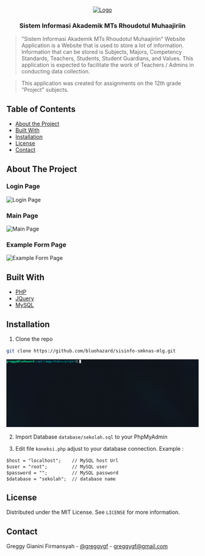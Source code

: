 <!-- PROJECT LOGO -->
<br />
<p align="center">
  <a href="https://smk-nasional-malang.business.site/" target="_blank">
    <img src="logo/smknasional.png" alt="Logo" width="150" height="150">
  </a>

  <h3 align="center">Sistem Informasi Akademik MTs Rhoudotul Muhaajiriin</h3>

> "Sistem Informasi Akademik MTs Rhoudotul Muhaajiriin" Website Application is a Website that is used to store a lot of information. Information that can be stored is Subjects, Majors, Competency Standards, Teachers, Students, Student Guardians, and Values. This application is expected to facilitate the work of Teachers / Admins in conducting data collection.

> This application was created for assignments on the 12th grade "Project" subjects.

</p>

<!-- TABLE OF CONTENTS -->

## Table of Contents

- [About the Project](#about-the-project)
- [Built With](#built-with)
- [Installation](#installation)
- [License](#license)
- [Contact](#contact)

<!-- ABOUT THE PROJECT -->

## About The Project

### Login Page

![Login Page](https://github.com/bluohazard/sisinfo-smknas-mlg/blob/master/img/login.png)

### Main Page

![Main Page](https://github.com/bluohazard/sisinfo-smknas-mlg/blob/master/img/mainpage.png)

### Example Form Page

![Example Form Page](https://github.com/bluohazard/sisinfo-smknas-mlg/blob/master/img/form.png)

## Built With

- [PHP](https://www.php.net/)
- [JQuery](https://jquery.com)
- [MySQL](https://www.mysql.com/)

## Installation

1. Clone the repo

```sh
git clone https://github.com/bluohazard/sisinfo-smknas-mlg.git
```

<p align="center">
  <img src="gif/git-clone.gif" alt="Git Clone">
</p>

2. Import Database `database/sekolah.sql` to your PhpMyAdmin

3. Edit file `koneksi.php` adjust to your database connection. Example :

```
$host = "localhost";    // MySQL host Url
$user = "root";         // MySQL user
$password = "";         // MySQL password
$database = "sekolah";  // database name
```

<!-- LICENSE -->

## License

Distributed under the MIT License. See `LICENSE` for more information.

<!-- CONTACT -->

## Contact

Greggy Gianini Firmansyah - [@greggygf](https://instagram.com/GreggyGF) - greggygf@gmail.com
